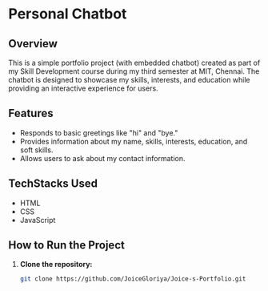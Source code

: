 # Personal Chatbot

## Overview
This is a simple portfolio project (with embedded chatbot) created as part of my Skill Development course during my third semester at MIT, Chennai. The chatbot is designed to showcase my skills, interests, and education while providing an interactive experience for users.

## Features
- Responds to basic greetings like "hi" and "bye."
- Provides information about my name, skills, interests, education, and soft skills.
- Allows users to ask about my contact information.

## TechStacks Used
- HTML
- CSS
- JavaScript

## How to Run the Project
1. **Clone the repository:**
   ```bash
   git clone https://github.com/JoiceGloriya/Joice-s-Portfolio.git
